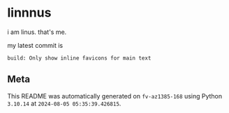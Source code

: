 # linnnus

i am linus. that's me.

my latest commit is

```
build: Only show inline favicons for main text
```

## Meta

This README was automatically generated on `fv-az1385-168` using Python
`3.10.14` at `2024-08-05 05:35:39.426815`.
